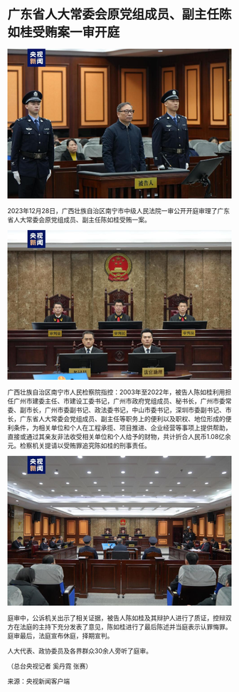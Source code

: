 # 广东省人大常委会原党组成员、副主任陈如桂受贿案一审开庭

![6c07cde235508eedc50af2c0681abfbf.jpg](./广东省人大常委会原党组成员副主任陈如桂受贿案一审开庭/6c07cde235508eedc50af2c0681abfbf.jpg)

2023年12月28日，广西壮族自治区南宁市中级人民法院一审公开开庭审理了广东省人大常委会原党组成员、副主任陈如桂受贿一案。

![2af46b4609114d7a6c2df30cf9de24f9.jpg](./广东省人大常委会原党组成员副主任陈如桂受贿案一审开庭/2af46b4609114d7a6c2df30cf9de24f9.jpg)

广西壮族自治区南宁市人民检察院指控：2003年至2022年，被告人陈如桂利用担任广州市建委主任、市建设工委书记，广州市政府党组成员、秘书长，广州市委常委、副市长，广州市委副书记、政法委书记，中山市委书记，深圳市委副书记、市长，广东省人大常委会党组成员、副主任等职务上的便利以及职权、地位形成的便利条件，为相关单位和个人在工程承揽、项目推进、企业经营等事项上提供帮助，直接或通过其亲友非法收受相关单位和个人给予的财物，共计折合人民币1.08亿余元。检察机关提请以受贿罪追究陈如桂的刑事责任。

![d98e98504c56211db4e99371885ede8b.jpg](./广东省人大常委会原党组成员副主任陈如桂受贿案一审开庭/d98e98504c56211db4e99371885ede8b.jpg)

庭审中，公诉机关出示了相关证据，被告人陈如桂及其辩护人进行了质证，控辩双方在法庭的主持下充分发表了意见，陈如桂进行了最后陈述并当庭表示认罪悔罪。庭审最后，法庭宣布休庭，择期宣判。

人大代表、政协委员及各界群众30余人旁听了庭审。

（总台央视记者 奚丹霓 张赛）

来源：央视新闻客户端

